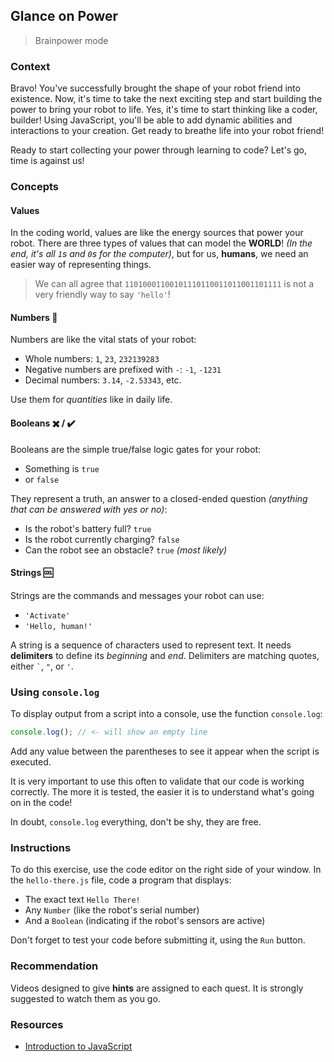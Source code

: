 ## Glance on Power

> Brainpower mode

### Context

Bravo! You've successfully brought the shape of your robot friend into existence. Now, it's time to take the next exciting step and start building the power to bring your robot to life. Yes, it's time to start thinking like a coder, builder! Using JavaScript, you'll be able to add dynamic abilities and interactions to your creation. Get ready to breathe life into your robot friend!

Ready to start collecting your power through learning to code? Let's go, time is against us!

### Concepts

#### Values

In the coding world, values are like the energy sources that power your robot. There are three types of values that can model the **WORLD**! _(In the end, it's all `1`s and `0`s for the computer)_, but for us, **humans**, we need an easier way of representing things.

> We can all agree that `11010001100101110110011011001101111` is not a very friendly way to say `'hello'`!

#### Numbers 🔢

Numbers are like the vital stats of your robot:

- Whole numbers: `1`, `23`, `232139283`
- Negative numbers are prefixed with `-`: `-1`, `-1231`
- Decimal numbers: `3.14`, `-2.53343`, etc.

Use them for _quantities_ like in daily life.

#### Booleans ✖️ / ✔️

Booleans are the simple true/false logic gates for your robot:

- Something is `true`
- or `false`

They represent a truth, an answer to a closed-ended question _(anything that can be answered with yes or no)_:

- Is the robot's battery full? `true`
- Is the robot currently charging? `false`
- Can the robot see an obstacle? `true` _(most likely)_

#### Strings 🆒

Strings are the commands and messages your robot can use:

- `'Activate'`
- `'Hello, human!'`

A string is a sequence of characters used to represent text. It needs **delimiters** to define its _beginning_ and _end_. Delimiters are matching quotes, either `` ` ``, `"`, or `'`.

### Using `console.log`

To display output from a script into a console, use the function `console.log`:

```js
console.log(); // <- will show an empty line
```

Add any value between the parentheses to see it appear when the script is executed.

It is very important to use this often to validate that our code is working correctly. The more it is tested, the easier it is to understand what's going on in the code!

In doubt, `console.log` everything, don't be shy, they are free.

### Instructions

To do this exercise, use the code editor on the right side of your window. In the `hello-there.js` file, code a program that displays:

- The exact text `Hello There!`
- Any `Number` (like the robot's serial number)
- And a `Boolean` (indicating if the robot's sensors are active)

Don't forget to test your code before submitting it, using the `Run` button.

### Recommendation

Videos designed to give **hints** are assigned to each quest. It is strongly suggested to watch them as you go.

### Resources

- [Introduction to JavaScript](https://developer.mozilla.org/en-US/docs/Learn/JavaScript/First_steps)

